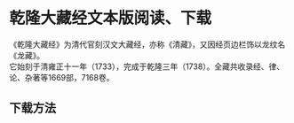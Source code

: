 # 乾隆大藏经文本版阅读、下载
《乾隆大藏经》为清代官刻汉文大藏经，亦称《清藏》，又因经页边栏饰以龙纹名《龙藏》。<br>
它始刻于清雍正十一年（1733），完成于乾隆三年（1738）。全藏共收录经、律、论、杂著等1669部，7168卷。<br>
## 下载方法
